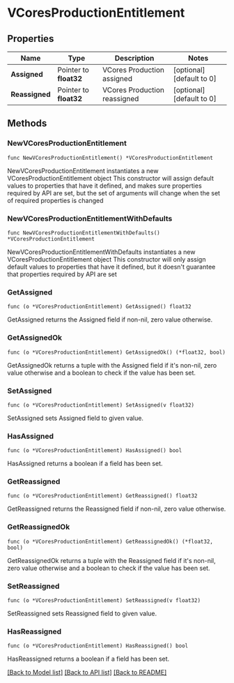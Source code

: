 # VCoresProductionEntitlement

## Properties

Name | Type | Description | Notes
------------ | ------------- | ------------- | -------------
**Assigned** | Pointer to **float32** | VCores Production assigned | [optional] [default to 0]
**Reassigned** | Pointer to **float32** | VCores Production reassigned | [optional] [default to 0]

## Methods

### NewVCoresProductionEntitlement

`func NewVCoresProductionEntitlement() *VCoresProductionEntitlement`

NewVCoresProductionEntitlement instantiates a new VCoresProductionEntitlement object
This constructor will assign default values to properties that have it defined,
and makes sure properties required by API are set, but the set of arguments
will change when the set of required properties is changed

### NewVCoresProductionEntitlementWithDefaults

`func NewVCoresProductionEntitlementWithDefaults() *VCoresProductionEntitlement`

NewVCoresProductionEntitlementWithDefaults instantiates a new VCoresProductionEntitlement object
This constructor will only assign default values to properties that have it defined,
but it doesn't guarantee that properties required by API are set

### GetAssigned

`func (o *VCoresProductionEntitlement) GetAssigned() float32`

GetAssigned returns the Assigned field if non-nil, zero value otherwise.

### GetAssignedOk

`func (o *VCoresProductionEntitlement) GetAssignedOk() (*float32, bool)`

GetAssignedOk returns a tuple with the Assigned field if it's non-nil, zero value otherwise
and a boolean to check if the value has been set.

### SetAssigned

`func (o *VCoresProductionEntitlement) SetAssigned(v float32)`

SetAssigned sets Assigned field to given value.

### HasAssigned

`func (o *VCoresProductionEntitlement) HasAssigned() bool`

HasAssigned returns a boolean if a field has been set.

### GetReassigned

`func (o *VCoresProductionEntitlement) GetReassigned() float32`

GetReassigned returns the Reassigned field if non-nil, zero value otherwise.

### GetReassignedOk

`func (o *VCoresProductionEntitlement) GetReassignedOk() (*float32, bool)`

GetReassignedOk returns a tuple with the Reassigned field if it's non-nil, zero value otherwise
and a boolean to check if the value has been set.

### SetReassigned

`func (o *VCoresProductionEntitlement) SetReassigned(v float32)`

SetReassigned sets Reassigned field to given value.

### HasReassigned

`func (o *VCoresProductionEntitlement) HasReassigned() bool`

HasReassigned returns a boolean if a field has been set.


[[Back to Model list]](../README.md#documentation-for-models) [[Back to API list]](../README.md#documentation-for-api-endpoints) [[Back to README]](../README.md)


